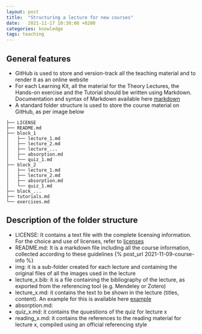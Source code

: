 ```yaml
---
layout: post
title:  "Structuring a lecture for new courses"
date:   2021-11-17 10:30:00 +0200
categories: knowledge
tags: teaching
---
```


## General features

* GitHub is used to store and version-track all the teaching material and to render it as an online website
* For each Learning Kit, all the material for the Theory Lectures, the Hands-on exercise and the Tutorial should be written using Markdown. Documentation and syntax of Markdown available here [markdown]
* A standard folder structure is used to store the course material on GitHub, as per image below

```
├── LICENSE
├── README.md
├── block_1
│   ├── lecture_1.md
│   ├── lecture_2.md
│   ├── lecture_...
│   ├── absorption.md
│   └── quiz_1.md
├── block_2
│   ├── lecture_1.md
│   ├── lecture_2.md
│   ├── absorption.md
│   └── quiz_1.md
├── block_...
├── tutorials.md
└── exercises.md
```

## Description of the folder structure

* LICENSE: It contains a text file with the complete licensing information. For the choice and use of licenses, refer to [licenses]
* README.md: It is a markdown file including all the course information, collected according to these guidelines {% post_url 2021-11-09-course-info %}
* img: it is a sub-folder created for each lecture and containing the original files of all the images used in the lecture
* lecture_x.bib: it is a file containing the bibliography of the lecture, as exported from the referencing tool (e.g. Mendeley or Zotero)
* lecture_x.md: it contains the text to be shown in the lecture (titles, content). An example for this is available here [example]
* absorption.md:
* quiz_x.md: it contains the quuestions of the quiz for lecture x
* reading_x.md: it contains the references to the reading material for lecture x, compiled using an official referencing style

[markdown]: https://commonmark.org/
[licenses]: https://creativecommons.org/share-your-work/
[example]: https://github.com/ClimateCompatibleGrowth/course_test/blob/main/block_1/lecture_1.md